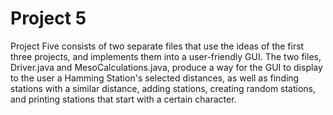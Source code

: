 ﻿# Project 5Project Five consists of two separate files that use the ideas of the first three projects, and implements them into a user-friendly GUI. The two files, Driver.java and MesoCalculations.java,  produce a way for the GUI to display to the user a Hamming Station's selected distances, as well as finding stations with a similar distance, adding stations, creating random stations, and printing stations that start with a certain character.